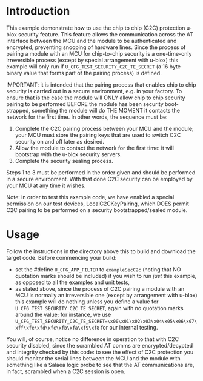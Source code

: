 # Introduction
This example demonstrate how to use the chip to chip (C2C) protection u-blox security feature.  This feature allows the communication across the AT interface between the MCU and the module to be authenticated and encrypted, preventing snooping of hardware lines.  Since the process of pairing a module with an MCU for chip-to-chip security is a one-time-only irreversible process (except by special arrangement with u-blox) this example will only run if `U_CFG_TEST_SECURITY_C2C_TE_SECRET` (a 16 byte binary value that forms part of the pairing process) is defined.

IMPORTANT: it is intended that the pairing process that enables chip to chip security is carried out in a secure environment, e.g. in your factory.  To ensure that is the case the module will ONLY allow chip to chip security pairing to be performed BEFORE the module has been security boot-strapped, something the module will do THE MOMENT it contacts the network for the first time.  In other words, the sequence must be:

1. Complete the C2C pairing process between your MCU and the module; your MCU must store the pairing keys that are used to switch C2C security on and off later as desired.
2. Allow the module to contact the network for the first time: it will bootstrap with the u-blox security servers.
3. Complete the security sealing process.

Steps 1 to 3 must be performed in the order given and should be performed in a secure environment.  With that done C2C security can be employed by your MCU at any time it wishes.

Note: in order to test this example code, we have enabled a special permission on our test devices, LocalC2CKeyPairing, which DOES permit C2C pairing to be performed on a security bootstrapped/sealed module.

# Usage
Follow the instructions in the directory above this to build and download the target code.  Before commencing your build:

- set the #define `U_CFG_APP_FILTER` to `exampleSecC2c` (noting that NO quotation marks should be included) if you wish to run *just* this example, as opposed to all the examples and unit tests,
- as stated above, since the process of C2C pairing a module with an MCU is normally an irreversible one (except by arrangement with u-blox) this example will do nothing unless you define a value for `U_CFG_TEST_SECURITY_C2C_TE_SECRET`, again with no quotation marks around the value; for instance, we use `U_CFG_TEST_SECURITY_C2C_TE_SECRET=\x00\x01\x02\x03\x04\x05\x06\x07\xff\xfe\xfd\xfc\xfb\xfa\xf9\xf8` for our internal testing.

You will, of course, notice no difference in operation to that with C2C security disabled, since the scrambled AT comms are encrypted/decypted and integrity checked by this code: to see the effect of C2C protection you should monitor the serial lines between the MCU and the module with something like a Salaea logic probe to see that the AT communications are, in fact, scrambled when a C2C session is open.